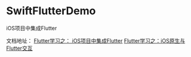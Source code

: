 # SwiftFlutterDemo
iOS项目中集成Flutter

文档地址：
[Flutter学习之： iOS项目中集成Flutter](https://www.jianshu.com/p/7cf9f5dcc393)
[Flutter学习之：iOS原生与Flutter交互](https://www.jianshu.com/p/1bc5136bb759)

